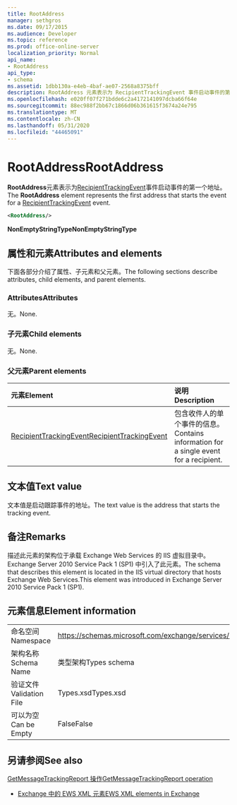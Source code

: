 ```yaml
---
title: RootAddress
manager: sethgros
ms.date: 09/17/2015
ms.audience: Developer
ms.topic: reference
ms.prod: office-online-server
localization_priority: Normal
api_name:
- RootAddress
api_type:
- schema
ms.assetid: 1dbb130a-e4eb-4baf-ae07-2568a8375bff
description: RootAddress 元素表示为 RecipientTrackingEvent 事件启动事件的第一个地址。
ms.openlocfilehash: e020ff07f271bdde6c2a4172141097dcba66f64e
ms.sourcegitcommit: 88ec988f2bb67c1866d06b361615f3674a24e795
ms.translationtype: MT
ms.contentlocale: zh-CN
ms.lasthandoff: 05/31/2020
ms.locfileid: "44465091"
---
```

# <a name="rootaddress"></a><span data-ttu-id="540ae-103">RootAddress</span><span class="sxs-lookup"><span data-stu-id="540ae-103">RootAddress</span></span>

<span data-ttu-id="540ae-104">**RootAddress**元素表示为[RecipientTrackingEvent](recipienttrackingevent.md)事件启动事件的第一个地址。</span><span class="sxs-lookup"><span data-stu-id="540ae-104">The **RootAddress** element represents the first address that starts the event for a [RecipientTrackingEvent](recipienttrackingevent.md) event.</span></span> 
  
```xml
<RootAddress/>
```

 <span data-ttu-id="540ae-105">**NonEmptyStringType**</span><span class="sxs-lookup"><span data-stu-id="540ae-105">**NonEmptyStringType**</span></span>
## <a name="attributes-and-elements"></a><span data-ttu-id="540ae-106">属性和元素</span><span class="sxs-lookup"><span data-stu-id="540ae-106">Attributes and elements</span></span>

<span data-ttu-id="540ae-107">下面各部分介绍了属性、子元素和父元素。</span><span class="sxs-lookup"><span data-stu-id="540ae-107">The following sections describe attributes, child elements, and parent elements.</span></span>
  
### <a name="attributes"></a><span data-ttu-id="540ae-108">Attributes</span><span class="sxs-lookup"><span data-stu-id="540ae-108">Attributes</span></span>

<span data-ttu-id="540ae-109">无。</span><span class="sxs-lookup"><span data-stu-id="540ae-109">None.</span></span>
  
### <a name="child-elements"></a><span data-ttu-id="540ae-110">子元素</span><span class="sxs-lookup"><span data-stu-id="540ae-110">Child elements</span></span>

<span data-ttu-id="540ae-111">无。</span><span class="sxs-lookup"><span data-stu-id="540ae-111">None.</span></span>
  
### <a name="parent-elements"></a><span data-ttu-id="540ae-112">父元素</span><span class="sxs-lookup"><span data-stu-id="540ae-112">Parent elements</span></span>

|<span data-ttu-id="540ae-113">**元素**</span><span class="sxs-lookup"><span data-stu-id="540ae-113">**Element**</span></span>|<span data-ttu-id="540ae-114">**说明**</span><span class="sxs-lookup"><span data-stu-id="540ae-114">**Description**</span></span>|
|:-----|:-----|
|[<span data-ttu-id="540ae-115">RecipientTrackingEvent</span><span class="sxs-lookup"><span data-stu-id="540ae-115">RecipientTrackingEvent</span></span>](recipienttrackingevent.md) <br/> |<span data-ttu-id="540ae-116">包含收件人的单个事件的信息。</span><span class="sxs-lookup"><span data-stu-id="540ae-116">Contains information for a single event for a recipient.</span></span>  <br/> |
   
## <a name="text-value"></a><span data-ttu-id="540ae-117">文本值</span><span class="sxs-lookup"><span data-stu-id="540ae-117">Text value</span></span>

<span data-ttu-id="540ae-118">文本值是启动跟踪事件的地址。</span><span class="sxs-lookup"><span data-stu-id="540ae-118">The text value is the address that starts the tracking event.</span></span>
  
## <a name="remarks"></a><span data-ttu-id="540ae-119">备注</span><span class="sxs-lookup"><span data-stu-id="540ae-119">Remarks</span></span>

<span data-ttu-id="540ae-120">描述此元素的架构位于承载 Exchange Web Services 的 IIS 虚拟目录中。Exchange Server 2010 Service Pack 1 (SP1) 中引入了此元素。</span><span class="sxs-lookup"><span data-stu-id="540ae-120">The schema that describes this element is located in the IIS virtual directory that hosts Exchange Web Services.This element was introduced in Exchange Server 2010 Service Pack 1 (SP1).</span></span>
  
## <a name="element-information"></a><span data-ttu-id="540ae-121">元素信息</span><span class="sxs-lookup"><span data-stu-id="540ae-121">Element information</span></span>

|||
|:-----|:-----|
|<span data-ttu-id="540ae-122">命名空间</span><span class="sxs-lookup"><span data-stu-id="540ae-122">Namespace</span></span>  <br/> |https://schemas.microsoft.com/exchange/services/2006/types  <br/> |
|<span data-ttu-id="540ae-123">架构名称</span><span class="sxs-lookup"><span data-stu-id="540ae-123">Schema Name</span></span>  <br/> |<span data-ttu-id="540ae-124">类型架构</span><span class="sxs-lookup"><span data-stu-id="540ae-124">Types schema</span></span>  <br/> |
|<span data-ttu-id="540ae-125">验证文件</span><span class="sxs-lookup"><span data-stu-id="540ae-125">Validation File</span></span>  <br/> |<span data-ttu-id="540ae-126">Types.xsd</span><span class="sxs-lookup"><span data-stu-id="540ae-126">Types.xsd</span></span>  <br/> |
|<span data-ttu-id="540ae-127">可以为空</span><span class="sxs-lookup"><span data-stu-id="540ae-127">Can be Empty</span></span>  <br/> |<span data-ttu-id="540ae-128">False</span><span class="sxs-lookup"><span data-stu-id="540ae-128">False</span></span>  <br/> |
   
## <a name="see-also"></a><span data-ttu-id="540ae-129">另请参阅</span><span class="sxs-lookup"><span data-stu-id="540ae-129">See also</span></span>



[<span data-ttu-id="540ae-130">GetMessageTrackingReport 操作</span><span class="sxs-lookup"><span data-stu-id="540ae-130">GetMessageTrackingReport operation</span></span>](getmessagetrackingreport-operation.md)


- [<span data-ttu-id="540ae-131">Exchange 中的 EWS XML 元素</span><span class="sxs-lookup"><span data-stu-id="540ae-131">EWS XML elements in Exchange</span></span>](ews-xml-elements-in-exchange.md)

